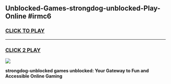 
## Unblocked-Games-strongdog-unblocked-Play-Online #irmc6
<h3>
<a href="https://news.freeplayer.one?title=strongdog-unblocked&ref=3">CLICK TO PLAY</a></h3>
<hr>

<h3>
<a href="https://news.freeplayer.one?title=strongdog-unblocked&ref=3">CLICK 2 PLAY</a>
  
</h3>

<a href="https://news.freeplayer.one?title=strongdog-unblocked&ref=3"><img src="https://clearcache.store/games.png"></a>


**strongdog-unblocked games unblocked: Your Gateway to Fun and Accessible Online Gaming**
